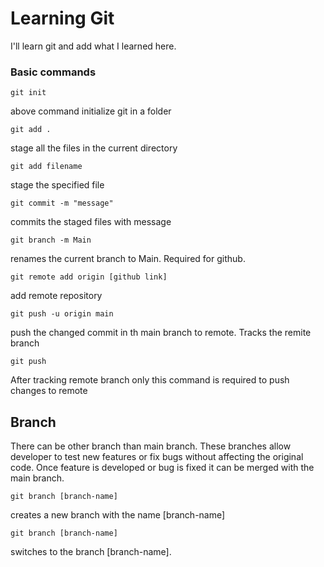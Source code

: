 # Learning Git
I'll learn git and add what I learned here.

### Basic commands
```
git init
```
above command initialize git in a folder
```
git add .
```
stage all the files in the current directory

```
git add filename
```
stage the specified file

```
git commit -m "message"
```
commits the staged files with message

```
git branch -m Main
```
renames the current branch to Main. Required for github.

```
git remote add origin [github link]
```
add remote repository
```
git push -u origin main
```
push the changed commit in th main branch to remote. Tracks the remite branch
```
git push
```
After tracking remote branch only this command is required to push changes to remote

## Branch
There can be other branch than main branch. These branches allow developer to test new features or fix bugs without affecting the original code. Once feature is developed or bug is fixed it can be merged with the main branch.
 
```
git branch [branch-name]
```
creates a new branch with the name [branch-name]
```
git branch [branch-name]
```
switches to the branch [branch-name].  